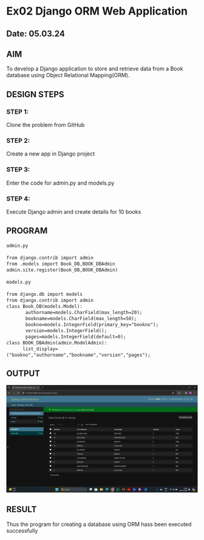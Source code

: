# Ex02 Django ORM Web Application
## Date: 05.03.24

## AIM
To develop a Django application to store and retrieve data from a Book database using Object Relational Mapping(ORM).


## DESIGN STEPS

### STEP 1:
Clone the problem from GitHub

### STEP 2:
Create a new app in Django project

### STEP 3:
Enter the code for admin.py and models.py

### STEP 4:
Execute Django admin and create details for 10 books

## PROGRAM
```
admin.py

from django.contrib import admin
from .models import Book_DB,BOOK_DBAdmin
admin.site.register(Book_DB,BOOK_DBAdmin)

models.py

from django.db import models
from django.contrib import admin
class Book_DB(models.Model):
       authorname=models.CharField(max_length=20);
       bookname=models.CharField(max_length=50);
       bookno=models.IntegerField(primary_key="bookno");
       version=models.IntegerField();
       pages=models.IntegerField(default=0);
class BOOK_DBAdmin(admin.ModelAdmin):
      list_display=("bookno","authorname","bookname","version","pages");
```

## OUTPUT

![output](./output.png)


## RESULT
Thus the program for creating a database using ORM hass been executed successfully
